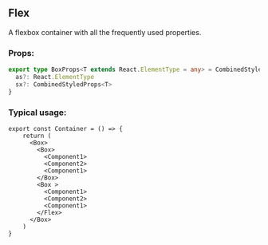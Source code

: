 ## Flex

A flexbox container with all the frequently used properties.

### Props:

```typescript
export type BoxProps<T extends React.ElementType = any> = CombinedStyledProps<T> & {
  as?: React.ElementType
  sx?: CombinedStyledProps<T>
}
```

### Typical usage:

```JSX
export const Container = () => {
    return (
      <Box>
        <Box>
          <Component1>
          <Component2>
          <Component1>
        </Box>
        <Box >
          <Component1>
          <Component2>
          <Component1>
        </Flex>
      </Box>
    )
}
```
